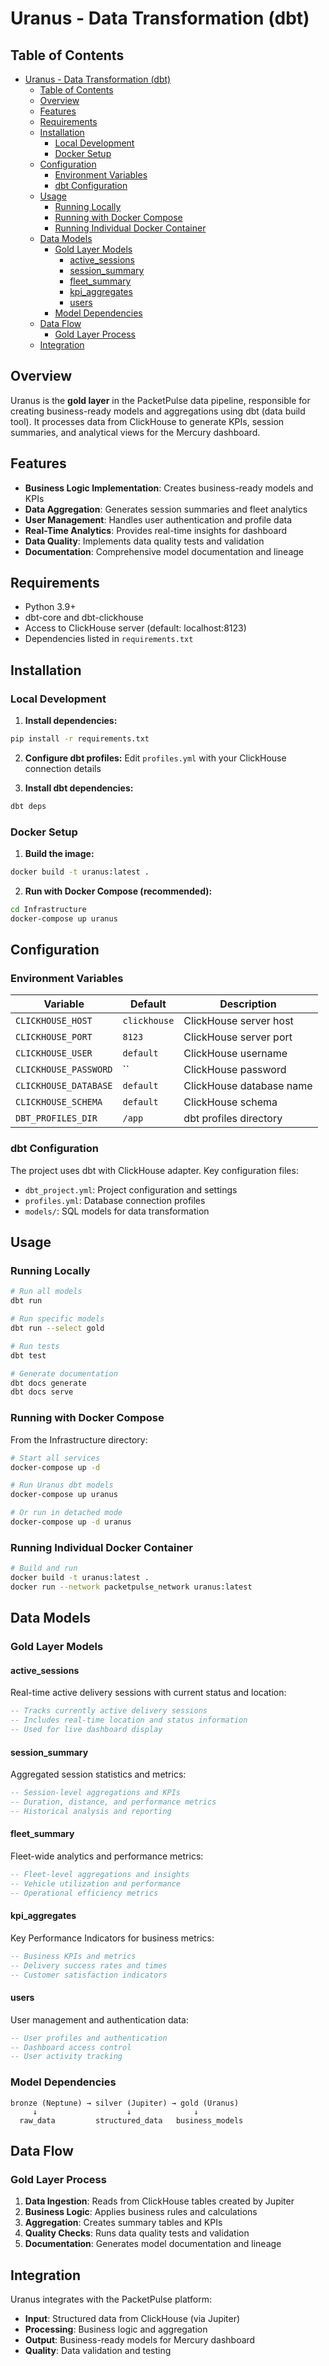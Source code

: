 # Uranus - Data Transformation (dbt)

## Table of Contents
- [Uranus - Data Transformation (dbt)](#uranus---data-transformation-dbt)
  - [Table of Contents](#table-of-contents)
  - [Overview](#overview)
  - [Features](#features)
  - [Requirements](#requirements)
  - [Installation](#installation)
    - [Local Development](#local-development)
    - [Docker Setup](#docker-setup)
  - [Configuration](#configuration)
    - [Environment Variables](#environment-variables)
    - [dbt Configuration](#dbt-configuration)
  - [Usage](#usage)
    - [Running Locally](#running-locally)
    - [Running with Docker Compose](#running-with-docker-compose)
    - [Running Individual Docker Container](#running-individual-docker-container)
  - [Data Models](#data-models)
    - [Gold Layer Models](#gold-layer-models)
      - [active\_sessions](#active_sessions)
      - [session\_summary](#session_summary)
      - [fleet\_summary](#fleet_summary)
      - [kpi\_aggregates](#kpi_aggregates)
      - [users](#users)
    - [Model Dependencies](#model-dependencies)
  - [Data Flow](#data-flow)
    - [Gold Layer Process](#gold-layer-process)
  - [Integration](#integration)


## Overview

Uranus is the **gold layer** in the PacketPulse data pipeline, responsible for creating business-ready models and aggregations using dbt (data build tool). It processes data from ClickHouse to generate KPIs, session summaries, and analytical views for the Mercury dashboard.

## Features

- **Business Logic Implementation**: Creates business-ready models and KPIs
- **Data Aggregation**: Generates session summaries and fleet analytics
- **User Management**: Handles user authentication and profile data
- **Real-Time Analytics**: Provides real-time insights for dashboard
- **Data Quality**: Implements data quality tests and validation
- **Documentation**: Comprehensive model documentation and lineage

## Requirements

- Python 3.9+
- dbt-core and dbt-clickhouse
- Access to ClickHouse server (default: localhost:8123)
- Dependencies listed in `requirements.txt`

## Installation

### Local Development

1. **Install dependencies:**
```bash
pip install -r requirements.txt
```

2. **Configure dbt profiles:**
Edit `profiles.yml` with your ClickHouse connection details

3. **Install dbt dependencies:**
```bash
dbt deps
```

### Docker Setup

1. **Build the image:**
```bash
docker build -t uranus:latest .
```

2. **Run with Docker Compose (recommended):**
```bash
cd Infrastructure
docker-compose up uranus
```

## Configuration

### Environment Variables

| Variable | Default | Description |
|----------|---------|-------------|
| `CLICKHOUSE_HOST` | `clickhouse` | ClickHouse server host |
| `CLICKHOUSE_PORT` | `8123` | ClickHouse server port |
| `CLICKHOUSE_USER` | `default` | ClickHouse username |
| `CLICKHOUSE_PASSWORD` | `` | ClickHouse password |
| `CLICKHOUSE_DATABASE` | `default` | ClickHouse database name |
| `CLICKHOUSE_SCHEMA` | `default` | ClickHouse schema |
| `DBT_PROFILES_DIR` | `/app` | dbt profiles directory |

### dbt Configuration

The project uses dbt with ClickHouse adapter. Key configuration files:

- `dbt_project.yml`: Project configuration and settings
- `profiles.yml`: Database connection profiles
- `models/`: SQL models for data transformation

## Usage

### Running Locally

```bash
# Run all models
dbt run

# Run specific models
dbt run --select gold

# Run tests
dbt test

# Generate documentation
dbt docs generate
dbt docs serve
```

### Running with Docker Compose

From the Infrastructure directory:
```bash
# Start all services
docker-compose up -d

# Run Uranus dbt models
docker-compose up uranus

# Or run in detached mode
docker-compose up -d uranus
```

### Running Individual Docker Container

```bash
# Build and run
docker build -t uranus:latest .
docker run --network packetpulse_network uranus:latest
```

## Data Models

### Gold Layer Models

#### active_sessions
Real-time active delivery sessions with current status and location:
```sql
-- Tracks currently active delivery sessions
-- Includes real-time location and status information
-- Used for live dashboard display
```

#### session_summary
Aggregated session statistics and metrics:
```sql
-- Session-level aggregations and KPIs
-- Duration, distance, and performance metrics
-- Historical analysis and reporting
```

#### fleet_summary
Fleet-wide analytics and performance metrics:
```sql
-- Fleet-level aggregations and insights
-- Vehicle utilization and performance
-- Operational efficiency metrics
```

#### kpi_aggregates
Key Performance Indicators for business metrics:
```sql
-- Business KPIs and metrics
-- Delivery success rates and times
-- Customer satisfaction indicators
```

#### users
User management and authentication data:
```sql
-- User profiles and authentication
-- Dashboard access control
-- User activity tracking
```

### Model Dependencies

```
bronze (Neptune) → silver (Jupiter) → gold (Uranus)
     ↓                    ↓              ↓
  raw_data         structured_data   business_models
```

## Data Flow

### Gold Layer Process

1. **Data Ingestion**: Reads from ClickHouse tables created by Jupiter
2. **Business Logic**: Applies business rules and calculations
3. **Aggregation**: Creates summary tables and KPIs
4. **Quality Checks**: Runs data quality tests and validation
5. **Documentation**: Generates model documentation and lineage

## Integration

Uranus integrates with the PacketPulse platform:
- **Input**: Structured data from ClickHouse (via Jupiter)
- **Processing**: Business logic and aggregation
- **Output**: Business-ready models for Mercury dashboard
- **Quality**: Data validation and testing
